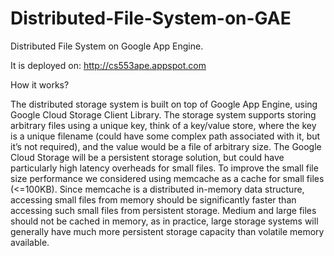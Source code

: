 # Distributed-File-System-on-GAE
Distributed File System on Google App Engine.

It is deployed on:  http://cs553ape.appspot.com 

How it works?

The distributed storage system is built on top of Google App Engine, using Google Cloud Storage Client Library. The storage system supports storing arbitrary files using a unique key, think of a key/value store, where the key is a unique filename (could have some complex path associated with it, but it’s not required), and the value would be a file of arbitrary size. The Google Cloud Storage will be a persistent storage solution, but could have particularly high latency overheads for small files. To improve the small file size performance we considered using memcache as a cache for small files (<=100KB). Since memcache is a distributed in-memory data structure, accessing small files from memory should be significantly faster than accessing such small files from persistent storage. Medium and large files should not be cached in memory, as in practice, large storage systems will generally have much more persistent storage capacity than volatile memory available.
